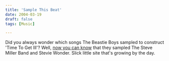 ```yaml
---
title: 'Sample This Beat'
date: 2004-03-19
draft: false
tags: [Music]

---
```


Did you always wonder which songs The Beastie Boys sampled to construct 'Time To Get Ill'? Well, [now you can know](http://slicks.ulyssis.org/coverdb/song/14950.html) that they sampled The Steve Miller Band and Stevie Wonder. Slick little site that's growing by the day.